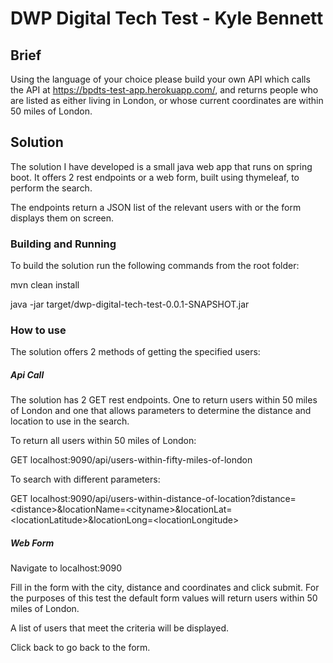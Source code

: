 # DWP Digital Tech Test - Kyle Bennett

## Brief

Using the language of your choice please build your own API which calls the API at 
https://bpdts-test-app.herokuapp.com/, and returns people who are listed as either 
living in London, or whose current coordinates are within 50 miles of London.

## Solution

The solution I have developed is a small java web app that runs on spring boot. It
offers 2 rest endpoints or a web form, built using thymeleaf, to perform the search. 

The endpoints return a JSON list of the relevant users with or the form displays them 
on screen.

### Building and Running

To build the solution run the following commands from the root folder:

mvn clean install

java -jar target/dwp-digital-tech-test-0.0.1-SNAPSHOT.jar

### How to use

The solution offers 2 methods of getting the specified users:

##### Api Call

The solution has 2 GET rest endpoints. One to return users within 50 miles of London 
and one that allows parameters to determine the distance and location to use in the 
search.

To return all users within 50 miles of London:

GET localhost:9090/api/users-within-fifty-miles-of-london

To search with different parameters:

GET localhost:9090/api/users-within-distance-of-location?distance=\<distance>&locationName=\<cityname>&locationLat=\<locationLatitude>&locationLong=\<locationLongitude> 

##### Web Form

Navigate to localhost:9090

Fill in the form with the city, distance and coordinates and click submit. 
For the purposes of this test the default form values will return users within
50 miles of London.

A list of users that meet the criteria will be displayed.

Click back to go back to the form.